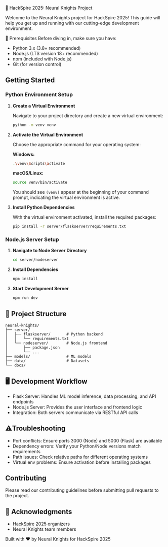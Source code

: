 🚀 HackSpire 2025: Neural Knights Project

Welcome to the Neural Knights project for HackSpire 2025! This guide will help you get up and running with our cutting-edge development environment.

🧰 Prerequisites
Before diving in, make sure you have:

- Python 3.x (3.8+ recommended)
- Node.js (LTS version 18+ recommended)
- npm (included with Node.js)
- Git (for version control)

## Getting Started

### Python Environment Setup

1. **Create a Virtual Environment**

   Navigate to your project directory and create a new virtual environment:

   ```bash
   python -m venv venv
   ```

2. **Activate the Virtual Environment**

   Choose the appropriate command for your operating system:

   **Windows:**
   ```bash
   .\venv\Scripts\activate
   ```

   **macOS/Linux:**
   ```bash
   source venv/bin/activate
   ```

   You should see `(venv)` appear at the beginning of your command prompt, indicating the virtual environment is active.

3. **Install Python Dependencies**

   With the virtual environment activated, install the required packages:

   ```bash
   pip install -r server/flaskserver/requirements.txt
   ```

### Node.js Server Setup

1. **Navigate to Node Server Directory**

   ```bash
   cd server/nodeserver
   ```

2. **Install Dependencies**

   ```bash
   npm install
   ```

3. **Start Development Server**

   ```bash
   npm run dev
   ```

## 📁 Project Structure

```
neural-knights/
├── server/
│   ├── flaskserver/       # Python backend
│   │   └── requirements.txt
│   └── nodeserver/        # Node.js frontend
│       ├── package.json
│       └── ...
├── models/                # ML models
├── data/                  # Datasets
└── docs/   
```

## 🖥️ Development Workflow
- Flask Server: Handles ML model inference, data processing, and API endpoints
- Node.js Server: Provides the user interface and frontend logic
- Integration: Both servers communicate via RESTful API calls



## ⚠️Troubleshooting 

- Port conflicts: Ensure ports 3000 (Node) and 5000 (Flask) are available
- Dependency errors: Verify your Python/Node versions match requirements
- Path issues: Check relative paths for different operating systems
- Virtual env problems: Ensure activation before installing packages

## Contributing

Please read our contributing guidelines before submitting pull requests to the project.

## 🙏 Acknowledgments
- HackSpire 2025 organizers
- Neural Knights team members

Built with ❤️ by Neural Knights for HackSpire 2025